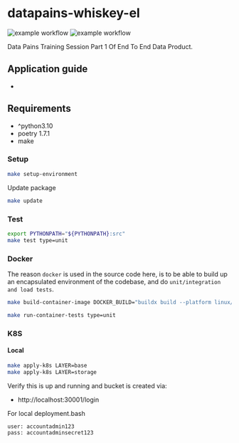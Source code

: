 # datapains-whiskey-el


![example workflow](https://github.com/Thelin90/datapains-whiskey-el/actions/workflows/merge.yaml/badge.svg)
![example workflow](https://github.com/Thelin90/datapains-whiskey-el/actions/workflows/pr.yaml/badge.svg)


Data Pains Training Session Part 1 Of End To End Data Product.

## Application guide

*

## Requirements

* ^python3.10
* poetry 1.7.1
* make

### Setup

```bash
make setup-environment
```

Update package
```bash
make update
```

### Test

```bash
export PYTHONPATH="${PYTHONPATH}:src"
make test type=unit
```

### Docker

The reason `docker` is used in the source code here, is to be able to build up an encapsulated
environment of the codebase, and do `unit/integration and load tests`.

```bash
make build-container-image DOCKER_BUILD="buildx build --platform linux/amd64" CONTEXT=.
```

```bash
make run-container-tests type=unit
```

### K8S

#### Local

```bash
make apply-k8s LAYER=base
make apply-k8s LAYER=storage
```

Verify this is up and running and bucket is created via:

* http://localhost:30001/login

For local deployment.bash

```bash
user: accountadmin123
pass: accountadminsecret123
```


